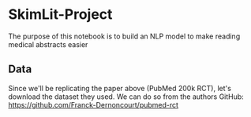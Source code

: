 # SkimLit-Project
The purpose of this notebook is to build an NLP model to make reading medical abstracts easier

## Data 

Since we'll be replicating the paper above (PubMed 200k RCT), let's download the dataset they used. We can do so from the authors GitHub: https://github.com/Franck-Dernoncourt/pubmed-rct
